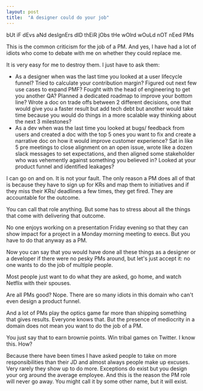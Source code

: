 ```yaml
---
layout: post
title:  "A designer could do your job"
---
```


bUt iF dEvs aNd desIgnErs dID thEiR jObs tHe wOlrd wOuLd nOT nEed PMs

This is the common criticism for the job of a PM. And yes, I have had a lot of idiots who come to debate with me on whether they could replace me.

It is very easy for me to destroy them. I just have to ask them:

- As a designer when was the last time you looked at a user lifecycle funnel? Tried to calculate your contribution margin? Figured out next few use cases to expand PMF? Fought with the head of engineering to get you another QA? Planned a dedicated roadmap to improve your bottom line? Wrote a doc on trade offs between 2 different decisions, one that would give you a faster result but add tech debt but another would take time because you would do things in a more scalable way thinking about the next 3 milestones?
- As a dev when was the last time you looked at bugs/ feedback from users and created a doc with the top 5 ones you want to fix and create a narrative doc on how it would improve customer experience? Sat in like 5 pre meetings to close alignment on an open issue, wrote like a dozen slack messages to set expectations, and then aligned some stakeholder who was vehemently against something you believed in? Looked at your product funnel and identified leakages?

I can go on and on. It is not your fault. The only reason a PM does all of that is because they have to sign up for KRs and map them to initiatives and if they miss their KRs/ deadlines a few times, they get fired. They are accountable for the outcome.

You can call that role anything. But some has to stress about all the things that come with delivering that outcome.

No one enjoys working on a presentation Friday evening so that they can show impact for a project in a Monday morning meeting to execs. But you have to do that anyway as a PM.

Now you can say that you would have done all these things as a designer or a developer if there were no pesky PMs around, but let's just accept it: no one wants to do the job of multiple people. 

Most people just want to do what they are asked, go home, and watch Netflix with their spouses.

Are all PMs good? Nope. There are so many idiots in this domain who can't even design a product funnel.

And a lot of PMs play the optics game far more than shipping something that gives results. Everyone knows that. But the presence of mediocrity in a domain does not mean you want to do the job of a PM.

You just say that to earn brownie points. Win tribal games on Twitter. I know this. How?

Because there have been times I have asked people to take on more responsibilities than their JD and almost always people make up excuses. Very rarely they show up to do more. Exceptions do exist but you design your org around the average employee. And this is the reason the PM role will never go away. You might call it by some other name, but it will exist.
